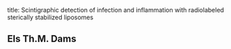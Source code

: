 title: Scintigraphic detection of infection and inflammation with radiolabeled sterically stabilized liposomes

## Els Th.M. Dams
